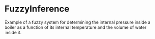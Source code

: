 # FuzzyInference

Example of a fuzzy system for determining the internal pressure inside a boiler as a function of its internal temperature and the volume of water inside it.
